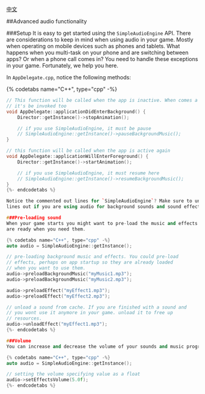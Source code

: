 <div class="langs">
  <a href="#" class="btn" onclick="toggleLanguage()">中文</a>
</div>

##Advanced audio functionality

###Setup
It is easy to get started using the `SimpleAudioEngine` API. There are
considerations to keep in mind when using audio in your game. Mostly
when operating on mobile devices such as phones and tablets. What happens when
you multi-task on your phone and are switching between apps? Or when a phone
call comes in? You need to handle these exceptions in your game. Fortunately, we
help you here.

In `AppDelegate.cpp`, notice the following methods:

{% codetabs name="C++", type="cpp" -%}
```cpp
// This function will be called when the app is inactive. When comes a phone call,
// it's be invoked too
void AppDelegate::applicationDidEnterBackground() {
    Director::getInstance()->stopAnimation();

    // if you use SimpleAudioEngine, it must be pause
    // SimpleAudioEngine::getInstance()->pauseBackgroundMusic();
}

// this function will be called when the app is active again
void AppDelegate::applicationWillEnterForeground() {
    Director::getInstance()->startAnimation();

    // if you use SimpleAudioEngine, it must resume here
    // SimpleAudioEngine::getInstance()->resumeBackgroundMusic();
}
{%- endcodetabs %}

Notice the commented out lines for `SimpleAudioEngine`? Make sure to uncomment these
lines out if you are using audio for background sounds and sound effects.

###Pre-loading sound
When your game starts you might want to pre-load the music and effects so they
are ready when you need them.

{% codetabs name="C++", type="cpp" -%}
auto audio = SimpleAudioEngine::getInstance();

// pre-loading background music and effects. You could pre-load
// effects, perhaps on app startup so they are already loaded
// when you want to use them.
audio->preloadBackgroundMusic("myMusic1.mp3");
audio->preloadBackgroundMusic("myMusic2.mp3");

audio->preloadEffect("myEffect1.mp3");
audio->preloadEffect("myEffect2.mp3");

// unload a sound from cache. If you are finished with a sound and
// you wont use it anymore in your game. unload it to free up
// resources.
audio->unloadEffect("myEffect1.mp3");
{%- endcodetabs %}

###Volume
You can increase and decrease the volume of your sounds and music programmatically.

{% codetabs name="C++", type="cpp" -%}
auto audio = SimpleAudioEngine::getInstance();

// setting the volume specifying value as a float
audio->setEffectsVolume(5.0f);
{%- endcodetabs %}

